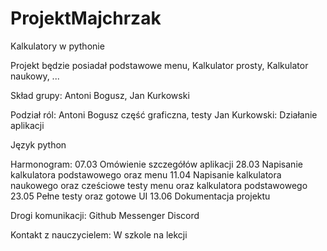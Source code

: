 # ProjektMajchrzak
Kalkulatory w pythonie


Projekt będzie posiadał podstawowe menu,
Kalkulator prosty,
Kalkulator naukowy,
...



Skład grupy: Antoni Bogusz, Jan Kurkowski

Podział ról:
Antoni Bogusz część graficzna, testy
Jan Kurkowski: Działanie aplikacji

Język python

Harmonogram: 
07.03 Omówienie szczegółów aplikacji
28.03 Napisanie kalkulatora podstawowego oraz menu
11.04 Napisanie kalkulatora naukowego oraz cześciowe testy menu oraz kalkulatora podstawowego
23.05 Pełne testy oraz gotowe UI
13.06 Dokumentacja projektu

Drogi komunikacji: 
Github
Messenger
Discord

Kontakt z nauczycielem:
W szkole na lekcji
